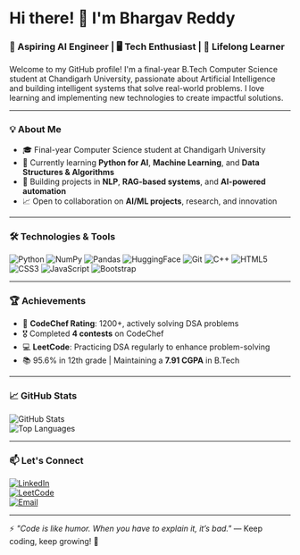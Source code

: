 # Hi there! 👋 I'm Bhargav Reddy

### 🧠 Aspiring AI Engineer | 🖥️ Tech Enthusiast | 🚀 Lifelong Learner

Welcome to my GitHub profile! I'm a final-year B.Tech Computer Science student at Chandigarh University, passionate about Artificial Intelligence and building intelligent systems that solve real-world problems. I love learning and implementing new technologies to create impactful solutions.

---

### 💡 About Me
- 🎓 Final-year Computer Science student at Chandigarh University  
- 🌱 Currently learning **Python for AI**, **Machine Learning**, and **Data Structures & Algorithms**
- 🧠 Building projects in **NLP**, **RAG-based systems**, and **AI-powered automation**
- 📈 Open to collaboration on **AI/ML projects**, research, and innovation

---

### 🛠️ Technologies & Tools
![Python](https://img.shields.io/badge/-Python-3776AB?logo=python&logoColor=white&style=flat)
![NumPy](https://img.shields.io/badge/-NumPy-013243?logo=numpy&logoColor=white&style=flat)
![Pandas](https://img.shields.io/badge/-Pandas-150458?logo=pandas&logoColor=white&style=flat)
![HuggingFace](https://img.shields.io/badge/-HuggingFace-FFD21F?logo=huggingface&logoColor=black&style=flat)
![Git](https://img.shields.io/badge/-Git-F05032?logo=git&logoColor=white&style=flat)
![C++](https://img.shields.io/badge/-C++-00599C?logo=cplusplus&logoColor=white&style=flat)
![HTML5](https://img.shields.io/badge/-HTML5-E34F26?logo=html5&logoColor=white&style=flat)
![CSS3](https://img.shields.io/badge/-CSS3-1572B6?logo=css3&logoColor=white&style=flat)
![JavaScript](https://img.shields.io/badge/-JavaScript-F7DF1E?logo=javascript&logoColor=black&style=flat)
![Bootstrap](https://img.shields.io/badge/-Bootstrap-7952B3?logo=bootstrap&logoColor=white&style=flat)

---

### 🏆 Achievements
- 🏅 **CodeChef Rating**: 1200+, actively solving DSA problems  
- 🎖️ Completed **4 contests** on CodeChef  
- 💻 **LeetCode**: Practicing DSA regularly to enhance problem-solving  
- 📚 95.6% in 12th grade | Maintaining a **7.91 CGPA** in B.Tech

---

### 📈 GitHub Stats
![GitHub Stats](https://github-readme-stats.vercel.app/api?username=bhargavbijjam&show_icons=true&theme=radical)  
![Top Languages](https://github-readme-stats.vercel.app/api/top-langs/?username=bhargavbijjam&layout=compact&theme=radical)

---

### 📫 Let's Connect
[![LinkedIn](https://img.shields.io/badge/-LinkedIn-0077B5?logo=linkedin&logoColor=white&style=flat)](https://www.linkedin.com/in/bijjam-madhana-bhargav-reddy-087806249)  
[![LeetCode](https://img.shields.io/badge/-LeetCode-FFA116?logo=leetcode&logoColor=white&style=flat)](https://leetcode.com/bhargav_bijjam)  
[![Email](https://img.shields.io/badge/-Email-D14836?logo=gmail&logoColor=white&style=flat)](mailto:bhargavbijjam2005@example.com)

---

⚡️ *"Code is like humor. When you have to explain it, it’s bad."* — Keep coding, keep growing! 🚀
